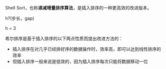 Shell Sort，也称**递减增量排序算法**，是插入排序的一种更高效的改进版本。

h?(步长，gap)

h = 3

希尔排序是基于插入排序的以下两点性质而提出改进方法的：

- 插入排序在对几乎已经排好序的数据操作时，效率高，即可以达到线性排序的效率
- 但插入排序一般来说是低效的，因为插入排序每次只能将数据移动一位
